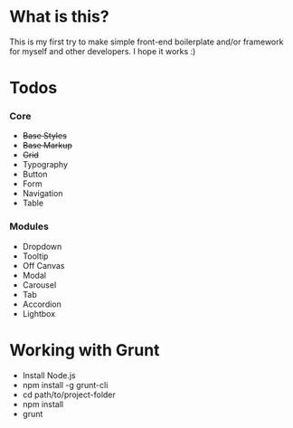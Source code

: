 What is this?
===

This is my first try to make simple front-end boilerplate and/or framework for myself and other developers. I hope it works :)

Todos
===

### Core

- ~~Base Styles~~
- ~~Base Markup~~
- ~~Grid~~
- Typography
- Button
- Form
- Navigation
- Table

### Modules

- Dropdown
- Tooltip
- Off Canvas
- Modal
- Carousel
- Tab
- Accordion
- Lightbox

Working with Grunt
===

- Install Node.js
- npm install -g grunt-cli
- cd path/to/project-folder
- npm install
- grunt
